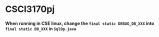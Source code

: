 # CSCI3170pj

#### When running in CSE linux, change the ``final static DEBUG_DB_XXX``  into ``final static DB_XXX`` in `SqlOp.java`
